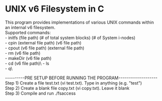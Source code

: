 # UNIX v6 Filesystem in C

This program provides implementations of various UNIX commands within an internal v6 filesystem.\
Supported commands:\
     - initfs (file path) (# of total system blocks) (# of System i-nodes)\
     - cpin (external file path) (v6 file path)\
     - cpout (v6 file path) (external file path)\
     - rm (v6 file path)\
     - makeDir (v6 file path)\
     - cd (v6 file path)\ 
     - ls\
     - q\
     
----------PRE SETUP BEFORE RUNNING THE PROGRAM--------------------\
Step 1) Create a file test.txt (vi test.txt). Type in anything (e.g. "test")\
Step 2) Create a blank file copy.txt (vi copy.txt). Leave it blank\
Step 3) Compile and run ./fsaccess
